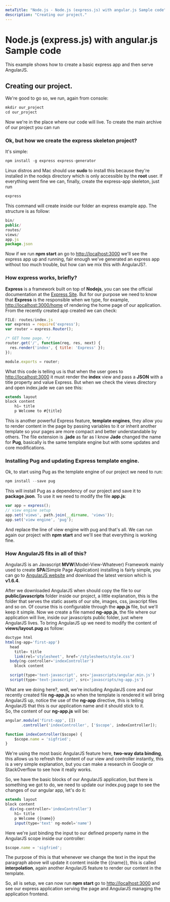 ```yaml
---
metaTitle: "Node.js - Node.js (express.js) with angular.js Sample code"
description: "Creating our project."
---
```


# Node.js (express.js) with angular.js Sample code


This example shows how to create a basic express app and then serve AngularJS.



## Creating our project.


We're good to go so, we run, again from console:

```js
mkdir our_project
cd our_project

```

Now we're in the place where our code will live. To create the main archive of our project you can run <br>

### Ok, but how we create the express skeleton project?

It's simple:

```js
npm install -g express express-generator

```

Linux distros and Mac should use **sudo** to install this because they're installed in the nodejs directory which is only accessible by the **root** user. If everything went fine we can, finally, create the express-app skeleton, just run

```js
express

```

This command will create inside our folder an express example app. The structure is as follow:

```js
bin/
public/
routes/
views/
app.js
package.json

```

Now if we run **npm start** an go to [http://localhost:3000](http://localhost:3000) we'll see the express app up and running, fair enough we've generated an express app without too much trouble, but how can we mix this with AngularJS?. <br>

### How express works, briefly?

**Express** is a framework built on top of **Nodejs**, you can see the official documentation at the [Express Site](http://expressjs.com). But for our purpose we need to know that **Express** is the responsible when we type, for example, [http://localhost:3000/home](http://localhost:3000/home) of rendering the home page of our application. From the recently created app created we can check:

```js
FILE: routes/index.js
var express = require('express');
var router = express.Router();

/* GET home page. */
router.get('/', function(req, res, next) {
  res.render('index', { title: 'Express' });
});

module.exports = router;

```

What this code is telling us is that when the user goes to [http://localhost:3000](http://localhost:3000) it must render the **index** view and pass a **JSON** with a title property and value Express. But when we check the views directory and open index.jade we can see this:

```js
extends layout
block content
    h1= title
    p Welcome to #{title}

```

This is another powerful Express feature, **template engines**, they allow you to render content in the page by passing variables to it or inherit another template so your pages are more compact and better understandable by others. The file extension is **.jade** as far as I know **Jade**  changed the name for **Pug**, basically is the same template engine but with some updates and core modifications. <br>

### Installing Pug and updating Express template engine.

Ok, to start using Pug as the template engine of our project we need to run:

```js
npm install --save pug

```

This will install Pug as a dependency of our project and save it to **package.json**. To use it we need to modify the file **app.js**:

```js
var app = express();
// view engine setup
app.set('views', path.join(__dirname, 'views'));
app.set('view engine', 'pug');

```

And replace the line of view engine with pug and that's all. We can run again our project with **npm start** and we'll see that everything is working fine.

### How AngularJS fits in all of this?

AngularJS is an Javascript **MVW**(Model-View-Whatever) Framework mainly used to create **SPA**(Simple Page Application) installing is fairly simple, you can go to [AngularJS website](https://angularjs.org) and download the latest version which is **v1.6.4**.<br>

After we downloaded AngularJS when should copy the file to our **public/javascripts** folder inside our project, a little explanation, this is the folder that serves the static assets of our site, images, css, javacript files and so on. Of course this is configurable through the **app.js** file, but we'll keep it simple. Now we create a file named **ng-app.js**, the file where our application will live, inside our javascripts public folder, just where AngularJS lives. To bring AngularJS up we need to modify the content of **views/layout.pug** as follow:

```js
doctype html
html(ng-app='first-app')
  head
    title= title
    link(rel='stylesheet', href='/stylesheets/style.css')
  body(ng-controller='indexController')
    block content

  script(type='text-javascript', src='javascripts/angular.min.js')
  script(type='text-javascript', src='javascripts/ng-app.js')

```

What are we doing here?, well, we're including AngularJS core and our recently created file **ng-app.js** so when the template is rendered it will bring AngularJS up, notice the use of the **ng-app** directive, this is telling AngularJS that this is our application name and it should stick to it.<br>
So, the content of our **ng-app.js** will be:

```js
angular.module('first-app', [])
       .controller('indexController', ['$scope', indexController]);

function indexController($scope) {
    $scope.name = 'sigfried';
}

```

We're using the most basic AngularJS feature here, **two-way data binding**, this allows us to refresh the content of our view and controller instantly, this is a very simple explanation, but you can make a research in Google or StackOverflow to see how it really works. <br>

So, we have the basic blocks of our AngularJS application, but there is something we got to do, we need to update our index.pug page to see the changes of our angular app, let's do it:

```js
extends layout
block content
  div(ng-controller='indexController')
    h1= title
    p Welcome {{name}}
    input(type='text' ng-model='name')

```

Here we're just binding the input to our defined property name in the AngularJS scope inside our controller:

```js
$scope.name = 'sigfried';

```

The purpose of this is that whenever we change the text in the input the paragraph above will update it content inside the {{name}}, this is called **interpolation**, again another AngularJS feature to render our content in the template. <br>

So, all is setup, we can now run **npm start** go to [http://localhost:3000](http://localhost:3000) and see our express application serving the page and AngularJS managing the application frontend.

